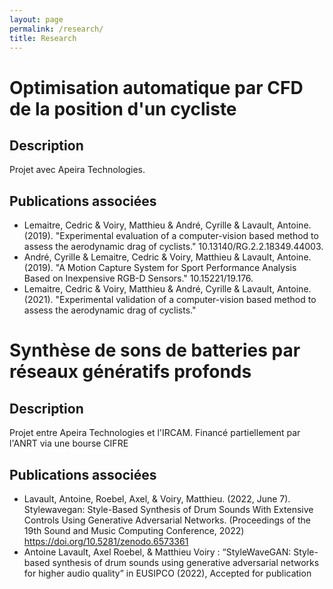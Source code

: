 ```yaml
---
layout: page
permalink: /research/
title: Research
---
```


# Optimisation automatique par CFD de la position d'un cycliste

## Description

Projet avec Apeira Technologies.

## Publications associées
- Lemaitre, Cedric & Voiry, Matthieu & André, Cyrille & Lavault, Antoine. (2019). "Experimental evaluation of a computer-vision based method to assess the aerodynamic drag of cyclists." 10.13140/RG.2.2.18349.44003. 
- André, Cyrille & Lemaitre, Cedric & Voiry, Matthieu & Lavault, Antoine. (2019). "A Motion Capture System for Sport Performance Analysis Based on Inexpensive RGB-D Sensors." 10.15221/19.176. 
- Lemaitre, Cedric & Voiry, Matthieu & André, Cyrille & Lavault, Antoine. (2021). "Experimental validation of a computer-vision based method to assess the aerodynamic drag of cyclists."

# Synthèse de sons de batteries par réseaux génératifs profonds

## Description

Projet entre Apeira Technologies et l'IRCAM. Financé partiellement par l'ANRT via une bourse CIFRE

## Publications associées

- Lavault, Antoine, Roebel, Axel, & Voiry, Matthieu. (2022, June 7). Stylewavegan: Style-Based Synthesis of Drum Sounds With Extensive Controls Using Generative Adversarial Networks. (Proceedings of the 19th Sound and Music Computing Conference, 2022) https://doi.org/10.5281/zenodo.6573361
- Antoine Lavault, Axel Roebel, & Matthieu Voiry : “StyleWaveGAN: Style-based synthesis of drum sounds using generative adversarial networks for higher audio quality” in EUSIPCO (2022), Accepted for publication